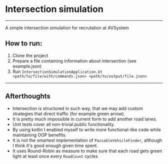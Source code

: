 # Intersection simulation

--------
A simple intersection simulation for recrutation at AVSystem


## How to run:
1. Clone the project
2. Prepare a file containing information about intersection (see example.json)
3. Run `IntersectionSimulationApplication.kt <path/to/file/with/commands.json> <path/to/output/file.json>`

---

## Afterthoughts
- Intersection is structured in such way, that we may add custom strategies that direct traffic (for example green arrow).
- It is pretty much impossible in current form to add another road lanes.
- Unit tests cover all non-trivial public functionality.
- By using kotlin I enabled myself to write more functional-like code while maintaining OOP benefits.
- It is not the smartest implementation of `PassableVehicleFinder`, although I think it's good enough given time spent.
- It uses Round-Robin as measure to make sure that each road gets green light at least once every `RoadCount` cycles
